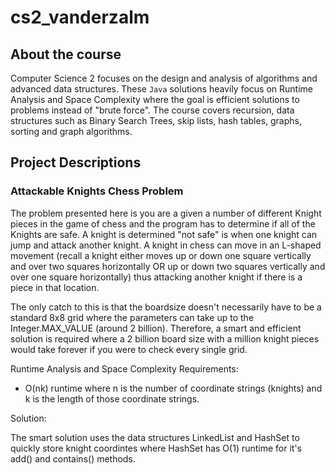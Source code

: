 # cs2_vanderzalm

## About the course

Computer Science 2 focuses on the design and analysis of algorithms and advanced data structures. These `Java` solutions heavily focus on Runtime Analysis and Space Complexity where the goal is efficient solutions to problems instead of "brute force". The course covers recursion, data structures such as Binary Search Trees, skip lists, hash tables, graphs, sorting and graph algorithms.

## Project Descriptions

### Attackable Knights Chess Problem
The problem presented here is you are a given a number of different Knight pieces in the game of chess and the program has to determine if all of the Knights are safe. A knight is determined "not safe" is when one knight can jump and attack another knight. A knight in chess can move in an L-shaped movement (recall a knight either moves up or down one square vertically and over two squares horizontally OR up or down two squares vertically and over one square horizontally) thus attacking another knight if there is a piece in that location.

The only catch to this is that the boardsize doesn't necessarily have to be a standard 8x8 grid where the parameters can take up to the Integer.MAX_VALUE (around 2 billion). Therefore, a smart and efficient solution is required where a 2 billion board size with a million knight pieces would take forever if you were to check every single grid.

Runtime Analysis and Space Complexity Requirements:
* O(nk) runtime where n is the number of coordinate strings (knights) and k is the length of those coordinate strings.

Solution:

The smart solution uses the data structures LinkedList and HashSet to quickly store knight coordintes where HashSet has O(1) runtime for it's add() and contains() methods.
